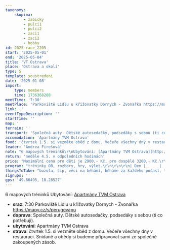 ```yaml
---
taxonomy:
    skupina:
        - zabicky
        - pulci1
        - pulci2
        - zaci1
        - zaci2
        - hobby
id: 2025-race_2205
start: '2025-05-01'
end: '2025-05-04'
title: 'VT Ostrava'
place: 'Ostrava a okolí'
type: S
template: soustredeni
date: '2025-01-08'
import:
    type: members
    time: 1736368208
meetTime: '7:30'
meetPlace: 'Parkoviště Lidlu u křižovatky Dornych - Zvonařka https://mapy.cz/s/perugevapu'
link: ''
eventTypeDescription: ''
startTime: ''
map: ''
terrain: ''
transport: 'Společná auty. Dětské autosedačky, podsedáky s sebou (ti co potřebují).'
accomodation: 'Apartmány TVM Ostrava'
food: 'čtvrtek 1.5. si vezměte oběd z domu. Večeře všechny dny v restauraci. Snídaně a obědy si budeme připravovat sami ze společně zakoupených zásob.'
leader: 'Andrea Firešová'
note: "6 mapových tréninků\r\nUbytování: [Apartmány TVM Ostrava](http://www.penzionpodlipou.wz.cz/?ukaz=informace)"
return: 'neděle 4.5. v odpoledních hodinách'
price: "Maximální cena pro děti je 2900,- Kč, pro dospělé 3200,- Kč.\r\nCena bude stržena dle skutečných nákladů a odečtení dotace oddílu."
program: "tréninky OB, rozbory, hry, výlet.\r\n\r\n\r\n| Den |      |      Mapový start + Parkování      |      Typy tréninku      |      Poznámka     |\r\n|-----|------|--------------------------|-----------------|----------------|\r\n| čt | dopoledne | - | linie | - |\r\n| čt | odpoledne | - | P+A hvězdice, B azimuty, C SUI, K azimuty | - |\r\n| pá | dopoledne | - | P+A+B+C dvoučlenné štafety K sprint | - |\r\n| pá | odpoledne | - | výlet, jarní koupání, ... | - |\r\n| so | dopoledne | - | P+A okruhy, B+C krátké postupy, K věšák/sběrák | - |\r\n| so | odpoledne | - | P+A sudá/lichá, B odbočovák, C+K vrstevnicovka | - |\r\n| ne | dopoledne | - | COB | - |"
thingsToTake: "buzola, čip, věci na běhání, běháme za každého počasí, takže nezapomeňte si přibalit teplouše...\r\nI oblečení na sebe přizpůsobit počasí. Psací potřeby, tréninkový deník."
signups: ''
gps: '49.86495, 18.28527'
---
```


6 mapových tréninků
Ubytování: [Apartmány TVM Ostrava](http://www.penzionpodlipou.wz.cz/?ukaz=informace)
* **sraz**: 7:30 Parkoviště Lidlu u křižovatky Dornych - Zvonařka https://mapy.cz/s/perugevapu
* **doprava**: Společná auty. Dětské autosedačky, podsedáky s sebou (ti co potřebují).
* **ubytování**: Apartmány TVM Ostrava
* **strava**: čtvrtek 1.5. si vezměte oběd z domu. Večeře všechny dny v restauraci. Snídaně a obědy si budeme připravovat sami ze společně zakoupených zásob.
